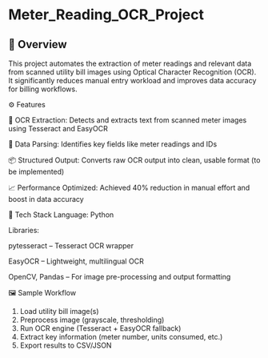 # Meter_Reading_OCR_Project

## 📌 Overview

This project automates the extraction of meter readings and relevant data from scanned utility bill images using Optical Character Recognition (OCR). It significantly reduces manual entry workload and improves data accuracy for billing workflows.

⚙️ Features

🔡 OCR Extraction: Detects and extracts text from scanned meter images using Tesseract and EasyOCR

📄 Data Parsing: Identifies key fields like meter readings and IDs

📦 Structured Output: Converts raw OCR output into clean, usable format (to be implemented)

📈 Performance Optimized: Achieved 40% reduction in manual effort and boost in data accuracy

🧠 Tech Stack
Language: Python

Libraries:

pytesseract – Tesseract OCR wrapper

EasyOCR – Lightweight, multilingual OCR

OpenCV, Pandas – For image pre-processing and output formatting

🖼️ Sample Workflow
1. Load utility bill image(s)
2. Preprocess image (grayscale, thresholding)
3. Run OCR engine (Tesseract + EasyOCR fallback)
4. Extract key information (meter number, units consumed, etc.)
5. Export results to CSV/JSON
